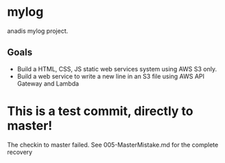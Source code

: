 # mylog
anadis mylog project.

## Goals 
* Build a HTML, CSS, JS static web services system using AWS S3 only.
* Build a web service to write a new line in an S3 file using AWS API Gateway and Lambda

# This is a test commit, directly to master!
The checkin to master failed. See 005-MasterMistake.md for the complete recovery
